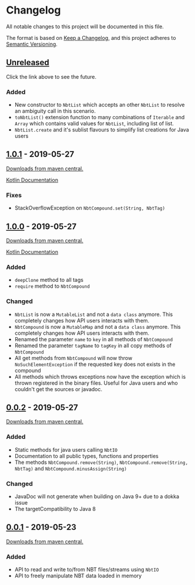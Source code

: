 # Changelog
All notable changes to this project will be documented in this file.

The format is based on [Keep a Changelog](https://keepachangelog.com/en/1.0.0/),
and this project adheres to [Semantic Versioning](https://semver.org/spec/v2.0.0.html).

## [Unreleased]
Click the link above to see the future.
### Added
- New constructor to `NbtList` which accepts an other `NbtList` to resolve an ambiguity call in this scenario.
- `toNbtList()` extension function to many combinations of `Iterable` and `Array` which contains valid values for `NbtList`, including list of list.
- `NbtList.create` and it's sublist flavours to simplify list creations for Java users

## [1.0.1] - 2019-05-27
[Downloads from maven central.][Download 1.0.1]

[Kotlin Documentation][KDoc 1.0.1]

### Fixes
- StackOverflowException on `NbtCompound.set(String, NbtTag)`

## [1.0.0] - 2019-05-27
[Downloads from maven central.][Download 1.0.0]

[Kotlin Documentation][KDoc 1.0.0]
### Added
- `deepClone` method to all tags
- `require` method to `NbtCompound`

### Changed
- `NbtList` is now a `MutableList` and not a `data class` anymore. This completely changes how API users interacts with them.
- `NbtCompound` is now a `MutableMap` and not a `data class` anymore. This completely changes how API users interacts with them.
- Renamed the parameter `name` to `key` in all methods of `NbtCompound`
- Renamed the parameter `tagName` to `tagKey` in all copy methods of `NbtCompound`
- All get methods from `NbtCompound` will now throw `NoSuchElementException` if the requested key does not exists in the compound
- All methods which throws exceptions now have the exception which is thrown registered in the binary files. 
Useful for Java users and who couldn't get the sources or javadoc.


## [0.0.2] - 2019-05-27 
[Downloads from maven central.][Download 0.0.2]
### Added
- Static methods for java users calling `NbtIO`
- Documentation to all public types, functions and properties
- The methods `NbtCompound.remove(String)`, `NbtCompound.remove(String, NbtTag)` and `NbtCompound.minusAssign(String)`

### Changed
- JavaDoc will not generate when building on Java 9+ due to a dokka issue
- The targetCompatibility to Java 8

## [0.0.1] - 2019-05-23
[Downloads from maven central.][Download 0.0.1]
### Added
- API to read and write to/from NBT files/streams using `NbtIO`
- API to freely manipulate NBT data loaded in memory

[Unreleased]: https://github.com/GameModsBR/NBT-Manipulator/compare/v1.0.1...HEAD
[1.0.1]: https://github.com/GameModsBR/NBT-Manipulator/compare/v1.0.0..v1.0.1
[1.0.0]: https://github.com/GameModsBR/NBT-Manipulator/compare/v0.0.2..v1.0.0
[0.0.2]: https://github.com/GameModsBR/NBT-Manipulator/compare/v0.0.1..v0.0.2
[0.0.1]: https://github.com/GameModsBR/NBT-Manipulator/compare/v0.0.0..v0.0.1

[Download 1.0.1]: http://central.maven.org/maven2/br/com/gamemods/nbt-manipulator/1.0.1/
[Download 1.0.0]: http://central.maven.org/maven2/br/com/gamemods/nbt-manipulator/1.0.0/
[Download 0.0.2]: http://central.maven.org/maven2/br/com/gamemods/nbt-manipulator/0.0.2/
[Download 0.0.1]: http://central.maven.org/maven2/br/com/gamemods/nbt-manipulator/0.0.1/

[KDoc 1.0.1]: https://github.com/GameModsBR/NBT-Manipulator/blob/51f0f36511b8d4979d5d3e322f2fb766095a174c/kdoc/br.com.gamemods.nbtmanipulator/index.md
[KDoc 1.0.0]: https://github.com/GameModsBR/NBT-Manipulator/blob/0ef42323681f9960cb2c9698d7b8b1d02632691b/kdoc/br.com.gamemods.nbtmanipulator/index.md
